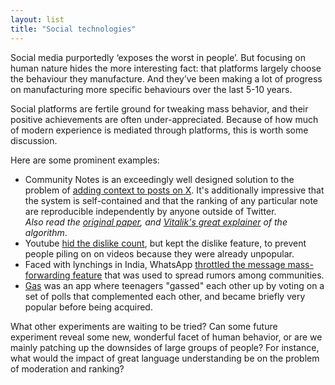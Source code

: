 ```yaml
---
layout: list
title: "Social technologies"
---
```


Social media purportedly ‘exposes the worst in people’. But focusing on human nature hides the more interesting fact: that platforms largely choose the behaviour they manufacture. And they’ve been making a lot of progress on manufacturing more specific behaviours over the last 5-10 years.

Social platforms are fertile ground for tweaking mass behavior, and their positive achievements are often under-appreciated. Because of how much of modern experience is mediated through platforms, this is worth some discussion.

Here are some prominent examples:

- Community Notes is an exceedingly well designed solution to the problem of [adding context to posts on X](https://vitalik.eth.limo/general/2023/08/16/communitynotes.html). It's additionally impressive that the system is self-contained and that the ranking of any particular note are reproducible independently by anyone outside of Twitter.\
  _Also read the [original paper](https://export.arxiv.org/pdf/2210.15723v1.pdf), and [Vitalik's great explainer](https://vitalik.eth.limo/general/2023/08/16/communitynotes.html) of the algorithm_.
- Youtube [hid the dislike count](https://blog.youtube/news-and-events/update-to-youtube/), but kept the dislike feature, to prevent people piling on on videos because they were already unpopular.
- Faced with lynchings in India, WhatsApp [throttled the message mass-forwarding feature](https://www.theguardian.com/technology/2019/jan/21/whatsapp-limits-message-forwarding-fight-fake-news) that was used to spread rumors among communities.
- [Gas](<https://en.wikipedia.org/wiki/Gas_(app)>) was an app where teenagers "gassed" each other up by voting on a set of polls that complemented each other, and became briefly very popular before being acquired.

What other experiments are waiting to be tried? Can some future experiment reveal some new, wonderful facet of human behavior, or are we mainly patching up the downsides of large groups of people? For instance, what would the impact of great language understanding be on the problem of moderation and ranking?
